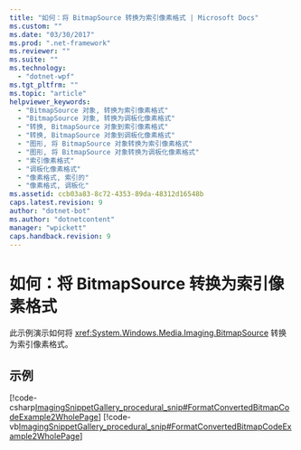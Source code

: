 ```yaml
---
title: "如何：将 BitmapSource 转换为索引像素格式 | Microsoft Docs"
ms.custom: ""
ms.date: "03/30/2017"
ms.prod: ".net-framework"
ms.reviewer: ""
ms.suite: ""
ms.technology: 
  - "dotnet-wpf"
ms.tgt_pltfrm: ""
ms.topic: "article"
helpviewer_keywords: 
  - "BitmapSource 对象, 转换为索引像素格式"
  - "BitmapSource 对象, 转换为调板化像素格式"
  - "转换, BitmapSource 对象到索引像素格式"
  - "转换, BitmapSource 对象到调板化像素格式"
  - "图形, 将 BitmapSource 对象转换为索引像素格式"
  - "图形, 将 BitmapSource 对象转换为调板化像素格式"
  - "索引像素格式"
  - "调板化像素格式"
  - "像素格式, 索引的"
  - "像素格式, 调板化"
ms.assetid: ccb03a83-8c72-4353-89da-48312d16548b
caps.latest.revision: 9
author: "dotnet-bot"
ms.author: "dotnetcontent"
manager: "wpickett"
caps.handback.revision: 9
---
```

# 如何：将 BitmapSource 转换为索引像素格式
此示例演示如何将 <xref:System.Windows.Media.Imaging.BitmapSource> 转换为索引像素格式。  
  
## 示例  
 [!code-csharp[ImagingSnippetGallery_procedural_snip#FormatConvertedBitmapCodeExample2WholePage](../../../../samples/snippets/csharp/VS_Snippets_Wpf/ImagingSnippetGallery_procedural_snip/CSharp/FormatConvertedBitmapExample2.cs#formatconvertedbitmapcodeexample2wholepage)]
 [!code-vb[ImagingSnippetGallery_procedural_snip#FormatConvertedBitmapCodeExample2WholePage](../../../../samples/snippets/visualbasic/VS_Snippets_Wpf/ImagingSnippetGallery_procedural_snip/VB/FormatConvertedBitmapExample2.vb#formatconvertedbitmapcodeexample2wholepage)]
